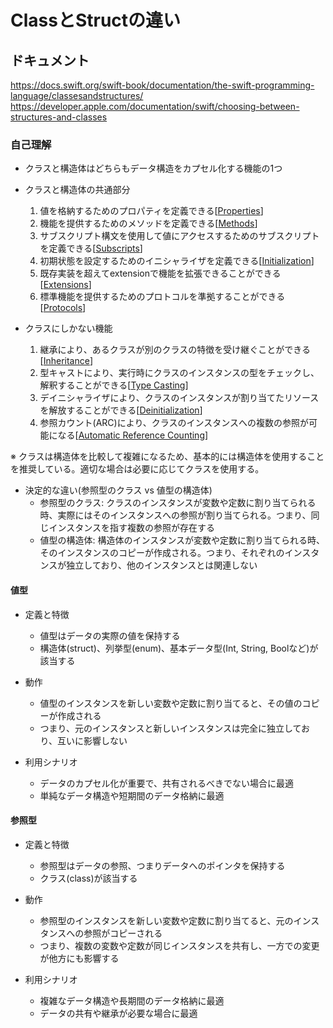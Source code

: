 # ClassとStructの違い

## ドキュメント

https://docs.swift.org/swift-book/documentation/the-swift-programming-language/classesandstructures/
https://developer.apple.com/documentation/swift/choosing-between-structures-and-classes

### 自己理解

* クラスと構造体はどちらもデータ構造をカプセル化する機能の1つ

* クラスと構造体の共通部分
  1. 値を格納するためのプロパティを定義できる[[Properties](https://docs.swift.org/swift-book/documentation/the-swift-programming-language/properties)]
  2. 機能を提供するためのメソッドを定義できる[[Methods](https://docs.swift.org/swift-book/documentation/the-swift-programming-language/methods)]
  3. サブスクリプト構文を使用して値にアクセスするためのサブスクリプトを定義できる[[Subscripts](https://docs.swift.org/swift-book/documentation/the-swift-programming-language/subscripts)]
  4. 初期状態を設定するためのイニシャライザを定義できる[[Initialization](https://docs.swift.org/swift-book/documentation/the-swift-programming-language/initialization)]
  5. 既存実装を超えてextensionで機能を拡張できることができる[[Extensions](https://docs.swift.org/swift-book/documentation/the-swift-programming-language/extensions)]
  6. 標準機能を提供するためのプロトコルを準拠することができる[[Protocols](https://docs.swift.org/swift-book/documentation/the-swift-programming-language/protocols)]

* クラスにしかない機能
  1. 継承により、あるクラスが別のクラスの特徴を受け継ぐことができる[[Inheritance](https://docs.swift.org/swift-book/documentation/the-swift-programming-language/inheritance)]
  2. 型キャストにより、実行時にクラスのインスタンスの型をチェックし、解釈することができる[[Type Casting](https://docs.swift.org/swift-book/documentation/the-swift-programming-language/typecasting)]
  3. デイニシャライザにより、クラスのインスタンスが割り当てたリソースを解放することができる[[Deinitialization](https://docs.swift.org/swift-book/documentation/the-swift-programming-language/deinitialization)]
  4. 参照カウント(ARC)により、クラスのインスタンスへの複数の参照が可能になる[[Automatic Reference Counting](https://docs.swift.org/swift-book/documentation/the-swift-programming-language/automaticreferencecounting)]

※ クラスは構造体を比較して複雑になるため、基本的には構造体を使用することを推奨している。適切な場合は必要に応じてクラスを使用する。

* 決定的な違い(参照型のクラス vs 値型の構造体)
  * 参照型のクラス: クラスのインスタンスが変数や定数に割り当てられる時、実際にはそのインスタンスへの参照が割り当てられる。つまり、同じインスタンスを指す複数の参照が存在する
  * 値型の構造体: 構造体のインスタンスが変数や定数に割り当てられる時、そのインスタンスのコピーが作成される。つまり、それぞれのインスタンスが独立しており、他のインスタンスとは関連しない

#### 値型

* 定義と特徴
  * 値型はデータの実際の値を保持する
  * 構造体(struct)、列挙型(enum)、基本データ型(Int, String, Boolなど)が該当する

* 動作
  * 値型のインスタンスを新しい変数や定数に割り当てると、その値のコピーが作成される
  * つまり、元のインスタンスと新しいインスタンスは完全に独立しており、互いに影響しない

* 利用シナリオ
  * データのカプセル化が重要で、共有されるべきでない場合に最適
  * 単純なデータ構造や短期間のデータ格納に最適

#### 参照型

* 定義と特徴
  * 参照型はデータの参照、つまりデータへのポインタを保持する
  * クラス(class)が該当する

* 動作
  * 参照型のインスタンスを新しい変数や定数に割り当てると、元のインスタンスへの参照がコピーされる
  * つまり、複数の変数や定数が同じインスタンスを共有し、一方での変更が他方にも影響する

* 利用シナリオ
  * 複雑なデータ構造や長期間のデータ格納に最適
  * データの共有や継承が必要な場合に最適
